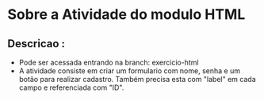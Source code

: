 # Sobre a Atividade do modulo HTML 

## Descricao :

- Pode ser acessada entrando na branch: exercicio-html
- A atividade consiste em criar um formulario com nome, senha e um botão para realizar cadastro. Também precisa esta com "label" em cada campo e referenciada com "ID".
